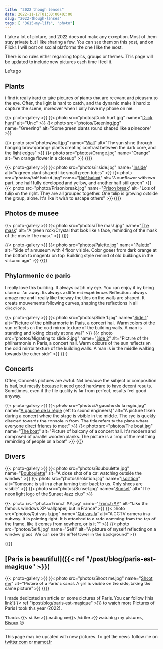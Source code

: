 ```yaml
---
title: "2022 though lenses"
date: 2022-11-17T01:00:00+02:00
slug: "2022-though-lenses"
tags: [ "3615-my-life", "photo"]
---
```


I take a lot of picture, and 2022 does not make any exception. Most of them stay private but I like sharing a few.
You can see them on this post, and on Flickr. I will post on social platforms the one I like the most.

There is no rules either regarding topics, groups or themes.
This page will be updated to include new pictures each time I feel it.

Le'ts go

## Plants 
I find it really hard to take pictures of plants that are relevant and pleasant to the eye. 
Often, the light is hard to catch, and the dynamic make it hard to capture the scene, moreover when I only have my phone on me. 

{{< photo-gallery >}}
{{< photo src="photos/Duck hunt.jpg" name="[Duck hunt](https://www.flickr.com/photos/ztec/52505190808)" alt="Un c" >}}
{{< photo src="photos/Greening.jpg" name="[Greening](https://www.flickr.com/photos/ztec/52505113115)" alt="Some green plants round shaped like a pinecone" >}}

{{< photo src="photos/wall.jpg" name="[Wall](https://www.flickr.com/photos/ztec/52504636676)" alt="The sun shine through hanging brown/orange plants creating contrast between the dark core, and the light edges" >}}
{{< photo src="photos/Orange.jpg" name="[Orange](https://www.flickr.com/photos/ztec/52504746346)" alt="An orange flower in a closeup" >}}
{{</photo-gallery>}}

{{< photo-gallery >}}
{{< photo src="photos/inside.jpg" name="[Inside](https://www.flickr.com/photos/ztec/52504907754)" alt="A green plant shaped like small green tubes" >}}
{{< photo src="photos/half baked.jpg" name="[Half baked](https://www.flickr.com/photos/ztec/52505190793)" alt="A sunflower with two part, one half fully developed and yellow, and another half still green" >}}
{{< photo src="photos/Prison break.jpg" name="[Prison break](https://www.flickr.com/photos/ztec/52504746326)" alt="Lots of tulip on the right. They are all grouped together. One tulip is growing outside the group, alone. It's like it wish to escape others" >}}
{{</photo-gallery>}}


## Photos de musee

{{< photo-gallery >}}
{{< photo src="photos/The mask.jpg" name="[The mask](https://www.flickr.com/photos/ztec/52504148297)" alt="A green rock/Crystal that look like a face, reminding of the mask of the movie The mask" >}}
{{</photo-gallery>}}

{{< photo-gallery >}}
{{< photo src="photos/Palette.jpg" name="[Palette](https://www.flickr.com/photos/ztec/52504148307)" alt="Side of a museum with 4 floor visible. Color goees from dark orange at the bottom to magenta on top. Building style remind of old buildings in the virtoran age" >}}
{{</photo-gallery>}}

## Phylarmonie de paris
I really love this building. It always catch my eye. You can enjoy it by being close or far away. Its always a different expérience. Reflections always amaze me and I really like the way the tiles on the walls are shaped. It create mouvements following curves, shaping the reflections in all directions. 

{{< photo-gallery >}}
{{< photo src="photos/Slide 1.jpg" name="[Side 1](*https://www.flickr.com/photos/ztec/52504636736)" alt="Picture of the philharmonie in Paris, a concert hall. Warm colors of the sun reflects on the cold mirror texture of the building walls. A man is standing and loking closely at one wall" >}}
{{< photo src="photos/Migrating to slide 2.jpg" name="[Side 2](https://www.flickr.com/photos/ztec/52504636781)" alt="Picture of the philharmonie in Paris, a concert hall. Warm colours of the sun reflects on the cold mirror texture of the building walls. A man is in the middle walking towards the other side" >}}
{{</photo-gallery>}}


## Concerts
Often, Concerts pictures are awful. Not because the subject or composition is bad, but mostly because it need good hardware to have decent results.
Sometimes, even if the file quality is far from perfect, results feel good anyway.


{{< photo-gallery >}}
{{< photo src="photos/A gauche de la regie.jpg" name="[A gauche de la régie](https://www.flickr.com/photos/ztec/52504907724) (left to sound engineers)" alt="A picture taken during a concert where the stage is visible in the middle. The eye is quickly directed towards the console in from. The title refers to the place where everyone direct friends to meet" >}}
{{< photo src="photos/The boat.jpg" name="[The boat](https://www.flickr.com/photos/ztec/52505190848)" alt="Picture of balcony of a concert hall. It's modern and composed of parallel wooden planks. The picture is a crop of the real thing reminding of people on a boat" >}}
{{</photo-gallery>}}

## Divers

{{< photo-gallery >}}
{{< photo src="photos/Bouboulette.jpg" name="[Bouboulette](https://www.flickr.com/photos/ztec/52505015984/in/dateposted/)" alt="A close shot of a cat watching outside the window" >}}
{{< photo src="photos/Isolation.jpg" name="[Isolation](https://www.flickr.com/photos/ztec/52163301779/in/dateposted/)" alt="Someone is sit in a char turning their back to us. Only shoes are visible" >}}
{{< photo src="photos/Sunset.jpg" name="[Sunset](https://www.flickr.com/photos/ztec/52166383763)" alt="The neon light logo of the Sunset Jazz club" >}}

{{< photo src="photos/French XP.jpg" name="[French XP](https://www.flickr.com/photos/ztec/52232455659)" alt="Like the famous windows XP wallpaper, but in France" >}}
{{< photo src="photos/Qui vas la.jpg" name="[Qui vas la](https://www.flickr.com/photos/ztec/52505015959)" alt="A CCTV camera in a subway. it is pointing right. It is attached to a rode comming from the top of the frame, like it comes from nowhere, or is it ?" >}}
{{< photo src="photos/Selfi.jpg" name="Selfi" alt="A picture of myself reflecting on a window glass. We can see the eiffel tower in the background" >}}

{{</photo-gallery>}}

## [Paris is beautiful]({{< ref "/post/blog/paris-est-magique" >}})

{{< photo-gallery >}}
{{< photo src="photos/Shoot me.jpg" name="[Shoot me](https://www.flickr.com/photos/ztec/52213604967)" alt="Picture of a Paris's canal. A girl is visible on the side, taking the same picture" >}}
{{</photo-gallery>}}

I made dedicated an article on some pictures of Paris.
You can follow [this link]({{< ref "/post/blog/paris-est-magique" >}}) to watch more Pictures of Paris I took this year (2022).

Thanks {{< strike >}}reading me{{< /strike >}} watching my pictures,\
[Bisoux](/page/bisoux) :kissing:


---

This page may be updated with new pictures. To get the news, follow me on [twitter.com](twitter.com/ztec6/) or [mamot.fr](https://mamot.fr/@ztec)